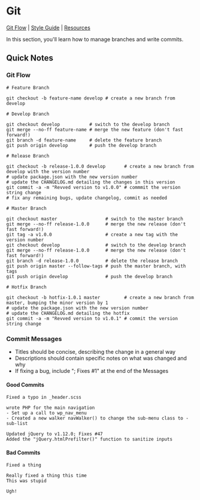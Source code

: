 # Git

[Git Flow](git-flow.md) | [Style Guide](style-guide.md) | [Resources](resources.md)

In this section, you'll learn how to manage branches and write commits.

## Quick Notes

### Git Flow

```
# Feature Branch

git checkout -b feature-name develop # create a new branch from develop

# Develop Branch

git checkout develop           # switch to the develop branch
git merge --no-ff feature-name # merge the new feature (don't fast forward!)
git branch -d feature-name     # delete the feature branch
git push origin develop        # push the develop branch

# Release Branch

git checkout -b release-1.0.0 develop       # create a new branch from develop with the version number
# update package.json with the new version number
# update the CHANGELOG.md detailing the changes in this version
git commit -a -m "Revved version to v1.0.0" # commmit the version string change
# fix any remaining bugs, update changelog, commit as needed

# Master Branch

git checkout master                  # switch to the master branch
git merge --no-ff release-1.0.0      # merge the new release (don't fast forward!)
git tag -a v1.0.0                    # create a new tag with the version number
git checkout develop                 # switch to the develop branch
git merge --no-ff release-1.0.0      # merge the new release (don't fast forward!)
git branch -d release-1.0.0          # delete the release branch
git push origin master --follow-tags # push the master branch, with tags
git push origin develop              # push the develop branch

# Hotfix Branch

git checkout -b hotfix-1.0.1 master         # create a new branch from master, bumping the minor version by 1
# update the package.json with the new version number
# update the CHANGELOG.md detailing the hotfix
git commit -a -m "Revved version to v1.0.1" # commit the version string change
```

### Commit Messages

- Titles should be concise, describing the change in a general way
- Descriptions should contain specific notes on what was changed and why
- If fixing a bug, include "; Fixes #1" at the end of the Messages

#### Good Commits

```
Fixed a typo in _header.scss
```

```
wrote PHP for the main navigation
- Set up a call to wp_nav_menu
- Created a new walker navWalker() to change the sub-menu class to -sub-list
```

```
Updated jQuery to v1.12.0; Fixes #47
Added the "jQuery.htmlPrefilter()" function to sanitize inputs
```

#### Bad Commits

```
Fixed a thing
```

```
Really fixed a thing this time
This was stupid
```

```
Ugh!
```
